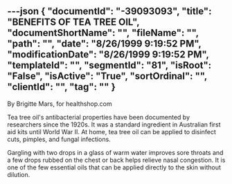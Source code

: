 ---json
{
  "documentId": "-39093093",
  "title": "BENEFITS OF TEA TREE OIL",
  "documentShortName": "",
  "fileName": "",
  "path": "",
  "date": "8/26/1999 9:19:52 PM",
  "modificationDate": "8/26/1999 9:19:52 PM",
  "templateId": "",
  "segmentId": "81",
  "isRoot": "False",
  "isActive": "True",
  "sortOrdinal": "",
  "clientId": "",
  "tag": ""
}
---

By Brigitte Mars, for healthshop.com  

Tea tree oil's antibacterial properties have been documented by researchers since the 1920s. It was a standard ingredient in Australian first aid kits until World War II. At home, tea tree oil can be applied to disinfect cuts, pimples, and fungal infections. 

Gargling with two drops in a glass of warm water improves sore throats and a few drops rubbed on the chest or back helps relieve nasal congestion. It is one of the few essential oils that can be applied directly to the skin without dilution.
